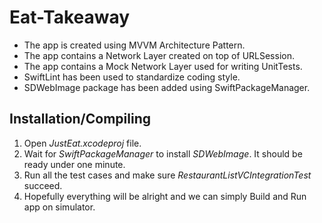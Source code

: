 # Eat-Takeaway

* The app is created using MVVM Architecture Pattern.
* The app contains a Network Layer created on top of URLSession.
* The app contains a Mock Network Layer used for writing UnitTests.
* SwiftLint has been used to standardize coding style.
* SDWebImage package has been added using SwiftPackageManager.

## Installation/Compiling
1. Open _JustEat.xcodeproj_ file.
2. Wait for _SwiftPackageManager_ to install _SDWebImage_. It should be ready under one minute.
3. Run all the test cases and make sure _RestaurantListVCIntegrationTest_ succeed.
4. Hopefully everything will be alright and we can simply Build and Run app on simulator.
